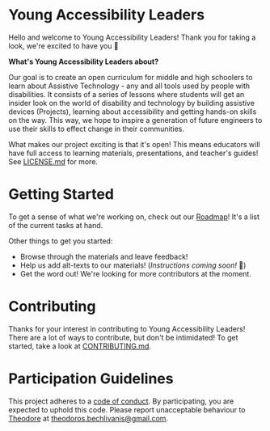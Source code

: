 # Young Accessibility Leaders 

Hello and welcome to Young Accessibility Leaders! Thank you for taking a look, we're excited to have you 🎉

**What's Young Accessibility Leaders about?** 

Our goal is to create an open curriculum for middle and high schoolers to learn about Assistive Technology - any and all tools used by people with disabilities. It consists of a series of lessons where students will get an insider look on the world of disability and technology by building assistive devices (Projects), learning about accessibility and getting hands-on skills on the way. This way, we hope to inspire a generation of future engineers to use their skills to effect change in their communities.

What makes our project exciting is that it's open! This means educators will have full access to learning materials, presentations, and teacher's guides! See [LICENSE.md](
        Young-Accessibility-Leaders/LICENSE
      ) for more.

# Getting Started

To get a sense of what we're working on, check out our [Roadmap](https://github.com/theo-bech/Young-Accessibility-Leaders/issues/1)! It's a list of the current tasks at hand. 

Other things to get you started: 

- Browse through the materials and leave feedback!
- Help us add alt-texts to our materials! (*Instructions coming soon!* :construction:)
- Get the word out! We're looking for more contributors at the moment.

# Contributing

Thanks for your interest in contributing to Young Accessibility Leaders! There are a lot of ways to contribute, but don't be intimidated! To get started, take a look at [CONTRIBUTING.md](
        https://github.com/theo-bech/Young-Accessibility-Leaders/blob/master/CONTRIBUTING.md
      ).

# Participation Guidelines

This project adheres to a [code of conduct](
        https://github.com/theo-bech/Young-Accessibility-Leaders/blob/master/CODE_OF_CONDUCT.md
      ). By participating, you are expected to uphold this code. Please report unacceptable behaviour to [Theodore](https://github.com/theo-bech) at theodoros.bechlivanis@gmail.com.
